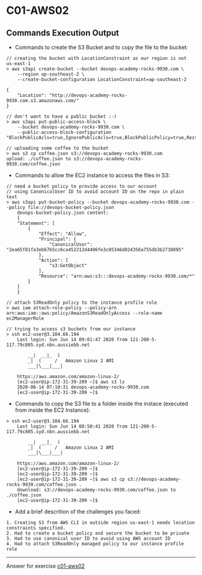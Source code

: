 # C01-AWS02

## Commands Execution Output

- Commands to create the S3 Bucket and to copy the file to the bucket:
```
// creating the bucket with LocationConstraint as our region is not us-east-1
> aws s3api create-bucket --bucket devops-academy-rocks-9930.com \
    --region ap-southeast-2 \
    --create-bucket-configuration LocationConstraint=ap-southeast-2

{
    "Location": "http://devops-academy-rocks-9930.com.s3.amazonaws.com/"
}

// don't want to have a public bucket :-)
> aws s3api put-public-access-block \
    --bucket devops-academy-rocks-9930.com \
    --public-access-block-configuration "BlockPublicAcls=true,IgnorePublicAcls=true,BlockPublicPolicy=true,RestrictPublicBuckets=true"

// uploading some coffee to the bucket
> aws s3 cp coffee.json s3://devops-academy-rocks-9930.com
upload: ./coffee.json to s3://devops-academy-rocks-9930.com/coffee.json

```

- Commands to allow the EC2 instance to access the files in S3:
```
// need a bucket policy to provide access to our account
// using CanonicalUser ID to avoid account ID on the repo in plain text
> aws s3api put-bucket-policy --bucket devops-academy-rocks-9930.com --policy file://devops-bucket-policy.json
    devops-bucket-policy.json content:
    {
    "Statement": [
        {
            "Effect": "Allow",
            "Principal": {
                "CanonicalUser": "2ea65f81fa3eb67b5cc6ca452212d4496fe3c05346d024356a755db3b2738895"
            },
            "Action": [
                "s3:GetObject"
            ],
            "Resource": "arn:aws:s3:::devops-academy-rocks-9930.com/*"
        }
    ]
    }

// attach S3ReadOnly policy to the instance profile role
> aws iam attach-role-policy --policy-arn arn:aws:iam::aws:policy/AmazonS3ReadOnlyAccess --role-name ec2ManagerRole

// trying to access s3 buckets from our instance
> ssh ec2-user@3.104.66.194                                                                                     
    Last login: Sun Jun 14 09:01:47 2020 from 121-200-5-117.79c805.syd.nbn.aussiebb.net

        __|  __|_  )
        _|  (     /   Amazon Linux 2 AMI
        ___|\___|___|

    https://aws.amazon.com/amazon-linux-2/
    [ec2-user@ip-172-31-39-209 ~]$ aws s3 ls
    2020-06-14 07:10:31 devops-academy-rocks-9930.com
    [ec2-user@ip-172-31-39-209 ~]$

```

- Commands to copy the S3 file to a folder inside the instace (executed from inside the EC2 Instance):
```
> ssh ec2-user@3.104.66.194                                                                                     
    Last login: Sun Jun 14 08:50:41 2020 from 121-200-5-117.79c805.syd.nbn.aussiebb.net

        __|  __|_  )
        _|  (     /   Amazon Linux 2 AMI
        ___|\___|___|

    https://aws.amazon.com/amazon-linux-2/
    [ec2-user@ip-172-31-39-209 ~]$
    [ec2-user@ip-172-31-39-209 ~]$
    [ec2-user@ip-172-31-39-209 ~]$ aws s3 cp s3://devops-academy-rocks-9930.com/coffee.json .
    download: s3://devops-academy-rocks-9930.com/coffee.json to ./coffee.json
    [ec2-user@ip-172-31-39-209 ~]$

```

- Add a brief descrition of the challenges you faced:
```
1. Creating S3 from AWS CLI in outside region us-east-1 needs location constraints specified.
2. Had to create a bucket policy and secure the bucket to be private
3. Had to use canonical user ID to avoid using AWS account ID
4. Had to attach S3ReadOnly managed policy to our instance profile role

```
 
***
Answer for exercise [c01-aws02](https://github.com/devopsacademyau/academy/blob/635775538e8ad7793b305f48064b09e23c626fb7/classes/01class/exercises/c01-aws02/README.md)